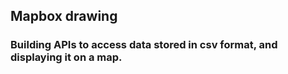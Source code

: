 ## Mapbox drawing

### Building APIs to access data stored in csv format, and displaying it on a map.
